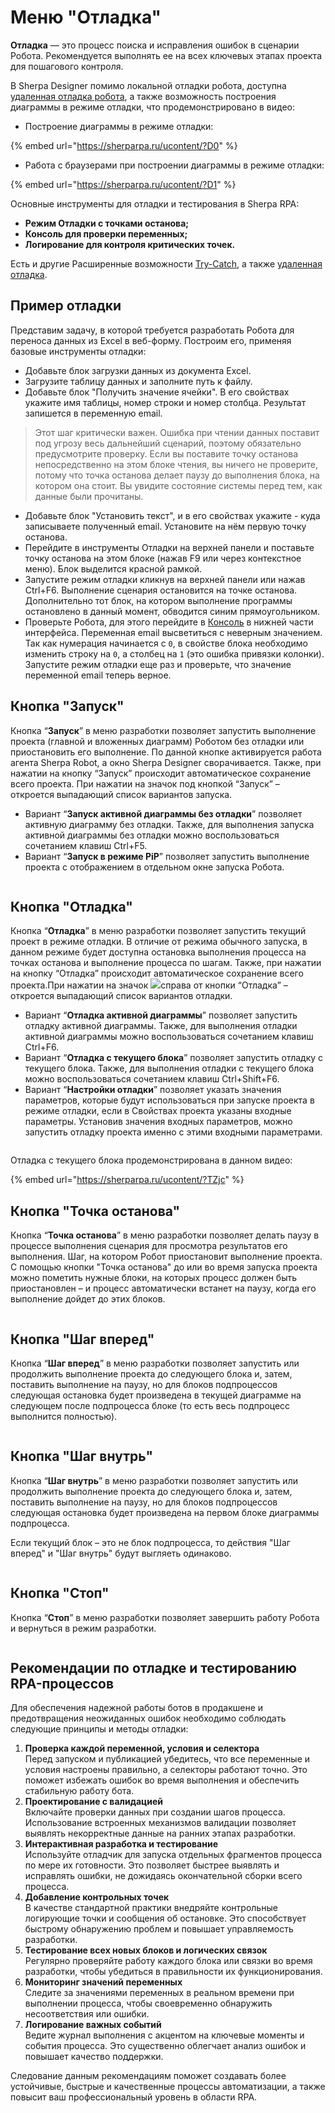 # Меню "Отладка"

**Отладка** — это процесс поиска и исправления ошибок в сценарии Робота. Рекомендуется выполнять ее на всех ключевых этапах проекта для пошагового контроля.

В Sherpa Designer помимо локальной отладки робота, доступна [удаленная отладка робота](udalennaya-otladka-robota.md), а также возможность построения диаграммы в режиме отладки, что продемонстрировано в видео:&#x20;

* Построение диаграммы в режиме отладки:

{% embed url="https://sherparpa.ru/ucontent/?D0" %}

* Работа с браузерами при построении диаграммы в режиме отладки:

{% embed url="https://sherparpa.ru/ucontent/?D1" %}

Основные инструменты для отладки и тестирования в Sherpa RPA:

* **Режим Отладки с точками останова;**
* **Консоль для проверки переменных;**
* **Логирование для контроля критических точек.**

Есть и другие Расширенные возможности [Try-Catch](../../../../spravochnik-blokov/osnovnye-bloki-main-blocks/try-catch-trycatchcontainer.md), а также [удаленная отладка](udalennaya-otladka-robota.md).

## Пример отладки

Представим задачу, в которой требуется разработать Робота для переноса данных из Excel в веб-форму. Построим его, применяя базовые инструменты отладки:

* Добавьте блок загрузки данных из документа Excel.&#x20;
* Загрузите таблицу данных и заполните путь к файлу.
* Добавьте блок "Получить значение ячейки". В его свойствах укажите имя таблицы, номер строки и номер столбца. Результат запишется в переменную email.&#x20;

> Этот шаг критически важен. Ошибка при чтении данных поставит под угрозу весь дальнейший сценарий, поэтому обязательно предусмотрите проверку. Если вы поставите точку останова непосредственно на этом блоке чтения, вы ничего не проверите, потому что точка останова делает паузу до выполнения блока, на котором она стоит. Вы увидите состояние системы перед тем, как данные были прочитаны.

* Добавьте блок "Установить текст", и в его свойствах укажите - куда записываете полученный email. Установите на нём первую точку останова.
* Перейдите в инструменты Отладки на верхней панели и поставьте точку останова на этом блоке (нажав F9 или через контекстное меню). Блок выделится красной рамкой.&#x20;
* Запустите режим отладки кликнув на верхней панели или нажав Ctrl+F6. Выполнение сценария остановится на точке останова. Дополнительно тот блок, на котором выполнение программы остановлено в данный момент, обводится синим прямоугольником.
* Проверьте Робота, для этого перейдите в [Консоль](../../../../../obuchenie-po-razrabotke-na-platforme-sherpa-rpa/obuchenie-powershell.md#id-6.-ispolzovanie-lokalnoi-i-udalennoi-konsoli-powershell-v-dizainere-sherpa-rpa-dlya-proverki-vyrazhe) в нижней части интерфейса. Переменная email высветиться с неверным значением. Так как нумерация начинается с `0`, в свойстве блока необходимо изменить строку на `0`, а столбец на `1` (это ошибка привязки колонки). Запустите режим отладки еще раз и проверьте, что значение переменной email теперь верное.

## Кнопка "Запуск"

Кнопка “**Запуск**” в меню разработки позволяет запустить выполнение проекта (главной и вложенных диаграмм) Роботом без отладки или приостановить его выполнение. По данной кнопке активируется работа агента Sherpa Robot, а окно Sherpa Designer сворачивается. Также, при нажатии на кнопку “Запуск” происходит автоматическое сохранение всего проекта. При нажатии на значок под кнопкой “Запуск” – откроется выпадающий список вариантов запуска.

* Вариант “**Запуск активной диаграммы без отладки**” позволяет активную диаграмму без отладки. Также, для выполнения запуска активной диаграммы без отладки можно воспользоваться сочетанием клавиш Ctrl+F5.
* Вариант “**Запуск в режиме PiP**” позволяет запустить выполнение проекта с отображением в отдельном окне запуска Робота.

<figure><img src="../../../../../.gitbook/assets/изображение (4) (1) (1) (1).png" alt=""><figcaption></figcaption></figure>

## Кнопка "Отладка"

Кнопка “**Отладка**” в меню разработки позволяет запустить текущий проект в режиме отладки. В отличие от режима обычного запуска, в данном режиме будет доступна остановка выполнения процесса на точках останова и выполнение процесса по шагам. Также, при нажатии на кнопку “Отладка” происходит автоматическое сохранение всего проекта.При нажатии на значок ![](https://lh7-rt.googleusercontent.com/docsz/AD_4nXc4Nsyy5setgxJEa9bpT0agD1x-Ke9XxVfjdA0N_SOvtUz7rge5KSAkWS2KgXbC4_iqli5p4-CmJ3tYuCJUJlLKj4Etqe1ydxXWxC6nRZsnZ_vUJpi1ynT_sBIYSFEzHO6pru880g?key=0bB9k7xLUHniK5eOXmSGqg)справа от кнопки “Отладка” – откроется выпадающий список вариантов отладки.

* Вариант “**Отладка активной диаграммы**” позволяет запустить отладку активной диаграммы. Также, для выполнения  отладки активной диаграммы можно воспользоваться сочетанием клавиш Ctrl+F6.
* Вариант “**Отладка с текущего блока**” позволяет запустить отладку с текущего блока. Также, для выполнения  отладки с текущего блока можно воспользоваться сочетанием клавиш Ctrl+Shift+F6.
* Вариант “**Настройки отладки**” позволяет указать значения параметров, которые будут использоваться при запуске проекта в режиме отладки, если в Свойствах проекта указаны входные параметры. Установив значения входных параметров, можно запустить отладку проекта именно с этими входными параметрами.

<figure><img src="../../../../../.gitbook/assets/2025-07-22_22-49-08.png" alt=""><figcaption></figcaption></figure>

Отладка с текущего блока продемонстрирована в данном видео:

{% embed url="https://sherparpa.ru/ucontent/?TZjc" %}

## Кнопка "Точка останова"

Кнопка “**Точка останова**” в меню разработки позволяет делать паузу в процессе выполнения сценария для просмотра результатов его выполнения. Шаг, на котором Робот приостановит выполнение проекта. С помощью кнопки "Точка останова" до или во время запуска проекта можно пометить нужные блоки, на которых процесс должен быть приостановлен – и процесс автоматически встанет на паузу, когда его выполнение дойдет до этих блоков.

<figure><img src="../../../../../.gitbook/assets/изображение (1) (1) (1) (1) (1) (1).png" alt=""><figcaption></figcaption></figure>

## Кнопка "Шаг вперед"

Кнопка “**Шаг вперед**” в меню разработки позволяет запустить или продолжить выполнение проекта до следующего блока и, затем, поставить выполнение на паузу, но для блоков подпроцессов следующая остановка будет произведена в текущей диаграмме на следующем после подпроцесса блоке (то есть весь подпроцесс выполнится полностью).

<figure><img src="https://lh7-rt.googleusercontent.com/docsz/AD_4nXcIHmuH1Sk5YvC4K2OZSrDXRQEaEYELdzYBjcQjHAO9epkteDHEiy8Njgm-Jb4M4F1bwX4HBMzdjaV4bpp3V1QeDHH47qi8AljynS7TdslT1oh4LZX-5US1lXq9Mh_gUCF9Mi5d?key=0bB9k7xLUHniK5eOXmSGqg" alt=""><figcaption></figcaption></figure>

## Кнопка "Шаг внутрь"

Кнопка “**Шаг внутрь**” в меню разработки позволяет запустить или продолжить выполнение проекта до следующего блока и, затем, поставить выполнение на паузу, но для блоков подпроцессов следующая остановка будет произведена на первом блоке диаграммы подпроцесса.

Если текущий блок – это не блок подпроцесса, то действия "Шаг вперед" и "Шаг внутрь" будут выгляеть одинаково.

<figure><img src="https://lh7-rt.googleusercontent.com/docsz/AD_4nXf4nI5imTXQsdxr0p33I3hxnBpOwU8ytWdvSAZMrSTKWu-5OoE6gbg6C21n60UF8K2_GrWWW16HQPXPMoMkpEU1gG5luDU6Kc6-z2C_0c_J2OmpKGaY2IsERvmct3ZSLAcfgmCMug?key=0bB9k7xLUHniK5eOXmSGqg" alt=""><figcaption></figcaption></figure>

## Кнопка "Стоп"

Кнопка “**Стоп**” в меню разработки позволяет завершить работу Робота и вернуться в режим разработки.

<figure><img src="../../../../../.gitbook/assets/изображение (2) (1) (1) (1) (1) (1).png" alt=""><figcaption></figcaption></figure>

## Рекомендации по отладке и тестированию RPA-процессов

Для обеспечения надежной работы ботов в продакшене и предотвращения неожиданных ошибок необходимо соблюдать следующие принципы и методы отладки:

1. **Проверка каждой переменной, условия и селектора**\
   Перед запуском и публикацией убедитесь, что все переменные и условия настроены правильно, а селекторы работают точно. Это поможет избежать ошибок во время выполнения и обеспечить стабильную работу бота.
2. **Проектирование с валидацией**\
   Включайте проверки данных при создании шагов процесса. Использование встроенных механизмов валидации позволяет выявлять некорректные данные на ранних этапах разработки.
3. **Интерактивная разработка и тестирование**\
   Используйте отладчик для запуска отдельных фрагментов процесса по мере их готовности. Это позволяет быстрее выявлять и исправлять ошибки, не дожидаясь окончательной сборки всего процесса.
4. **Добавление контрольных точек**\
   В качестве стандартной практики внедряйте контрольные логирующие точки и сообщения об остановке. Это способствует быстрому обнаружению проблем и повышает управляемость разработки.
5. **Тестирование всех новых блоков и логических связок**\
   Регулярно проверяйте работу каждого блока или связки во время разработки, чтобы убедиться в правильности их функционирования.
6. **Мониторинг значений переменных**\
   Следите за значениями переменных в реальном времени при выполнении процесса, чтобы своевременно обнаружить несоответствия или ошибки.
7. **Логирование важных событий**\
   Ведите журнал выполнения с акцентом на ключевые моменты и события процесса. Это существенно облегчает анализ ошибок и повышает качество поддержки.

Следование данным рекомендациям поможет создавать более устойчивые, быстрые и качественные процессы автоматизации, а также повысит ваш профессиональный уровень в области RPA.
